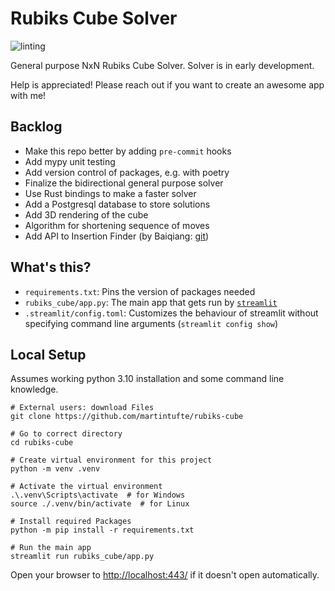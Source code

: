 # Rubiks Cube Solver
![linting](https://github.com/martintufte/rubiks-cube/actions/workflows/flake8.yml/badge.svg)

General purpose NxN Rubiks Cube Solver. Solver is in early development.

Help is appreciated! Please reach out if you want to create an awesome app with me!

## Backlog
* Make this repo better by adding `pre-commit` hooks
* Add mypy unit testing
* Add version control of packages, e.g. with poetry
* Finalize the bidirectional general purpose solver
* Use Rust bindings to make a faster solver
* Add a Postgresql database to store solutions
* Add 3D rendering of the cube
* Algorithm for shortening sequence of moves
* Add API to Insertion Finder (by Baiqiang: [git](https://github.com/Baiqiang/333.fm))

## What's this?
- `requirements.txt`: Pins the version of packages needed
- `rubiks_cube/app.py`: The main app that gets run by [`streamlit`](https://docs.streamlit.io/)
- `.streamlit/config.toml`: Customizes the behaviour of streamlit without specifying command line arguments (`streamlit config show`)

## Local Setup
Assumes working python 3.10 installation and some command line knowledge.

```shell
# External users: download Files
git clone https://github.com/martintufte/rubiks-cube

# Go to correct directory
cd rubiks-cube

# Create virtual environment for this project
python -m venv .venv

# Activate the virtual environment
.\.venv\Scripts\activate  # for Windows
source ./.venv/bin/activate  # for Linux

# Install required Packages
python -m pip install -r requirements.txt

# Run the main app
streamlit run rubiks_cube/app.py
```

Open your browser to [http://localhost:443/](http://localhost:443/) if it doesn't open automatically.
